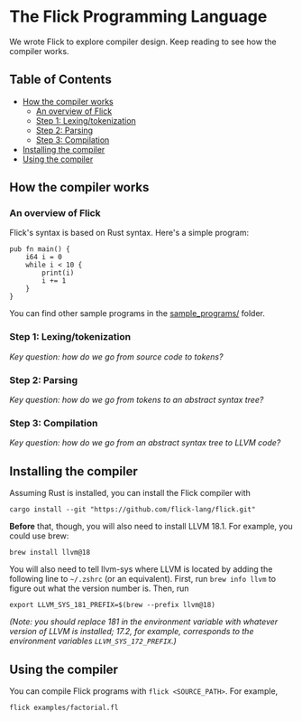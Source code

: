 # The Flick Programming Language

We wrote Flick to explore compiler design. Keep reading to see how the compiler works.

## Table of Contents

<!-- TOC -->

* [How the compiler works](#how-the-compiler-works)
    * [An overview of Flick](#an-overview-of-flick)
    * [Step 1: Lexing/tokenization](#step-1-lexingtokenization)
    * [Step 2: Parsing](#step-2-parsing)
    * [Step 3: Compilation](#step-3-compilation)
* [Installing the compiler](#installing-the-compiler)
* [Using the compiler](#using-the-compiler)

<!-- TOC -->

## How the compiler works

### An overview of Flick

Flick's syntax is based on Rust syntax. Here's
a simple program:

```text
pub fn main() {
    i64 i = 0
    while i < 10 {
        print(i)
        i += 1
    }
}
```

You can find other sample programs in the [sample_programs/][sprog] folder.

[sprog]: https://github.com/flick-lang/flick/tree/main/sample_programs

### Step 1: Lexing/tokenization

_Key question: how do we go from source code to tokens?_

<!-- TODO: link to docs / give one-sentence overview? -->

### Step 2: Parsing

_Key question: how do we go from tokens to an abstract syntax tree?_

<!-- TODO: link to docs / give one-sentence overview? -->

### Step 3: Compilation

_Key question: how do we go from an abstract syntax tree to LLVM code?_

<!-- TODO: link to docs / give one-sentence overview? -->

## Installing the compiler

Assuming Rust is installed, you can install the Flick compiler with

```shell
cargo install --git "https://github.com/flick-lang/flick.git"
```

**Before** that, though, you will also need to install LLVM 18.1. For example, you could use brew:

```shell
brew install llvm@18
```

You will also need to tell llvm-sys where LLVM is located by adding the following line to `~/.zshrc` (or an
equivalent). First, run `brew info llvm` to figure out what the version number is. Then, run

```shell
export LLVM_SYS_181_PREFIX=$(brew --prefix llvm@18)
```

_(Note: you should replace 181 in the environment variable with whatever version of LLVM is installed; 17.2, for
example, corresponds to the environment variables `LLVM_SYS_172_PREFIX`.)_

## Using the compiler

You can compile Flick programs with `flick <SOURCE_PATH>`. For example,

```shell
flick examples/factorial.fl
```
